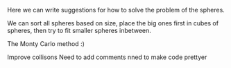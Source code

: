 Here we can write suggestions for how to solve the problem of the spheres.

We can sort all spheres based on size, place the big ones first in cubes of spheres, then try to fit smaller spheres inbetween.

The Monty Carlo method :)


Improve collisons
Need to add comments
nned to make code prettyer
